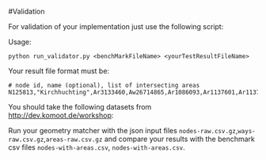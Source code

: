 #Validation

For validation of your implementation just use the following script:

Usage:

	python run_validator.py <benchMarkFileName> <yourTestResultFileName>

Your result file format must be:

	# node id, name (optional), list of intersecting areas
	N125813,"Kirchhuchting",Ar3133460,Aw26714865,Ar1086093,Ar1137601,Ar1137596,Ar1136099,Ar2088648,Ar62559,Ar62718,Ar2833343
	
You should take the following datasets from http://dev.komoot.de/workshop:

Run your geometry matcher with the json input files `nodes-raw.csv.gz`,`ways-raw.csv.gz`,`areas-raw.csv.gz` and compare your results with the benchmark csv files `nodes-with-areas.csv`, `nodes-with-areas.csv`.

